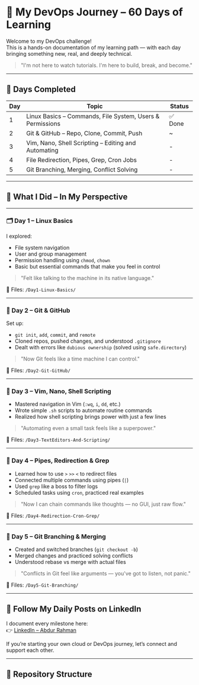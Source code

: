 # 🚀 My DevOps Journey – 60 Days of Learning

Welcome to my DevOps challenge!  
This is a hands-on documentation of my learning path — with each day bringing something new, real, and deeply technical.

> "I'm not here to watch tutorials. I'm here to build, break, and become."

---

## 📅 Days Completed

| Day | Topic | Status |
|-----|-------|--------|
| 1   | Linux Basics – Commands, File System, Users & Permissions | ✅ Done |
| 2   | Git & GitHub – Repo, Clone, Commit, Push | ~ |
| 3   | Vim, Nano, Shell Scripting – Editing and Automating | - |
| 4   | File Redirection, Pipes, Grep, Cron Jobs |  - |
| 5   | Git Branching, Merging, Conflict Solving | - |

---

## 🧠 What I Did – In My Perspective

---

### 🗂️ Day 1 – Linux Basics

I explored:
- File system navigation
- User and group management
- Permission handling using `chmod`, `chown`
- Basic but essential commands that make you feel in control

> "Felt like talking to the machine in its native language."

📁 Files: `/Day1-Linux-Basics/`

---

### 🧪 Day 2 – Git & GitHub

Set up:
- `git init`, `add`, `commit`, and `remote`
- Cloned repos, pushed changes, and understood `.gitignore`
- Dealt with errors like `dubious ownership` (solved using `safe.directory`)

> "Now Git feels like a time machine I can control."

📁 Files: `/Day2-Git-GitHub/`

---

### 📝 Day 3 – Vim, Nano, Shell Scripting

- Mastered navigation in Vim (`:wq`, `i`, `dd`, etc.)
- Wrote simple `.sh` scripts to automate routine commands
- Realized how shell scripting brings power with just a few lines

> "Automating even a small task feels like a superpower."

📁 Files: `/Day3-TextEditors-And-Scripting/`

---

### 🧵 Day 4 – Pipes, Redirection & Grep

- Learned how to use `>` `>>` `<` to redirect files
- Connected multiple commands using pipes (`|`)
- Used `grep` like a boss to filter logs
- Scheduled tasks using `cron`, practiced real examples

> "Now I can chain commands like thoughts — no GUI, just raw flow."

📁 Files: `/Day4-Redirection-Cron-Grep/`

---

### 🌿 Day 5 – Git Branching & Merging

- Created and switched branches (`git checkout -b`)
- Merged changes and practiced solving conflicts
- Understood rebase vs merge with actual files

> "Conflicts in Git feel like arguments — you've got to listen, not panic."

📁 Files: `/Day5-Git-Branching/`

---

## 🔗 Follow My Daily Posts on LinkedIn

I document every milestone here:  
👉 [LinkedIn – Abdur Rahman](https://www.linkedin.com/in/abdur-rahman-058b27299)

If you’re starting your own cloud or DevOps journey, let’s connect and support each other.

---

## 📁 Repository Structure

